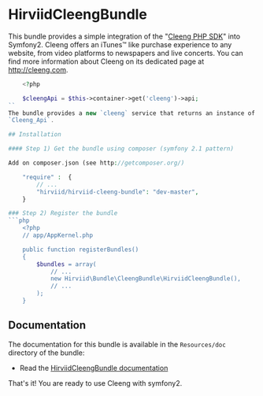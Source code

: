 HirviidCleengBundle
============

This bundle provides a simple integration of the "[Cleeng PHP SDK](https://github.com/Cleeng/cleeng-php-sdk)" into Symfony2.
Cleeng offers an iTunes™ like purchase experience to any website, from video platforms to newspapers and live concerts. You can find more
information about Cleeng on its dedicated page at
http://cleeng.com.
```php
    <?php

    $cleengApi = $this->container->get('cleeng')->api;
``
The bundle provides a new `cleeng` service that returns an instance of
`Cleeng_Api`.

## Installation

#### Step 1) Get the bundle using composer (symfony 2.1 pattern)

Add on composer.json (see http://getcomposer.org/)

    "require" :  {
        // ...
        "hirviid/hirviid-cleeng-bundle": "dev-master",
    }

### Step 2) Register the bundle
```php
    <?php
    // app/AppKernel.php

    public function registerBundles()
    {
        $bundles = array(
            // ...
            new Hirviid\Bundle\CleengBundle\HirviidCleengBundle(),
            // ...
        );
    }
```
## Documentation

The documentation for this bundle is available in the `Resources/doc` directory of the bundle:

* Read the [HirviidCleengBundle documentation](https://github.com/hirviid/CleengBundle/tree/master/Resources/doc/index.md)


That's it! You are ready to use Cleeng with symfony2.

